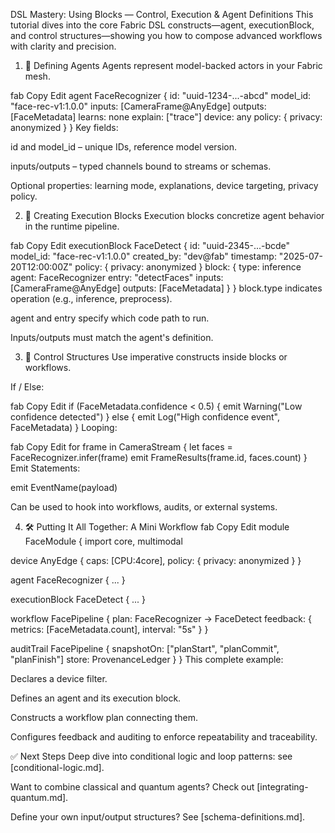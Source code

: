 DSL Mastery: Using Blocks — Control, Execution & Agent Definitions
This tutorial dives into the core Fabric DSL constructs—agent, executionBlock, and control structures—showing you how to compose advanced workflows with clarity and precision.

1. 🧠 Defining Agents
Agents represent model-backed actors in your Fabric mesh.

fab
Copy
Edit
agent FaceRecognizer {
  id:       "uuid-1234-...-abcd"
  model_id: "face-rec-v1:1.0.0"
  inputs:   [CameraFrame@AnyEdge]
  outputs:  [FaceMetadata]
  learns:   none
  explain:  ["trace"]
  device:   any
  policy:   { privacy: anonymized }
}
Key fields:

id and model_id – unique IDs, reference model version.

inputs/outputs – typed channels bound to streams or schemas.

Optional properties: learning mode, explanations, device targeting, privacy policy.

2. 🧩 Creating Execution Blocks
Execution blocks concretize agent behavior in the runtime pipeline.

fab
Copy
Edit
executionBlock FaceDetect {
  id:         "uuid-2345-...-bcde"
  model_id:   "face-rec-v1:1.0.0"
  created_by: "dev@fab"
  timestamp:  "2025-07-20T12:00:00Z"
  policy:     { privacy: anonymized }
  block: {
    type:    inference
    agent:   FaceRecognizer
    entry:   "detectFaces"
    inputs:  [CameraFrame@AnyEdge]
    outputs: [FaceMetadata]
  }
}
block.type indicates operation (e.g., inference, preprocess).

agent and entry specify which code path to run.

Inputs/outputs must match the agent's definition.

3. 🔄 Control Structures
Use imperative constructs inside blocks or workflows.

If / Else:

fab
Copy
Edit
if (FaceMetadata.confidence < 0.5) {
  emit Warning("Low confidence detected")
} else {
  emit Log("High confidence event", FaceMetadata)
}
Looping:

fab
Copy
Edit
for frame in CameraStream {
  let faces = FaceRecognizer.infer(frame)
  emit FrameResults(frame.id, faces.count)
}
Emit Statements:

emit EventName(payload)

Can be used to hook into workflows, audits, or external systems.

4. 🛠 Putting It All Together: A Mini Workflow
fab
Copy
Edit
module FaceModule {
  import core, multimodal

  device AnyEdge { caps: [CPU:4core], policy: { privacy: anonymized } }

  agent FaceRecognizer { ... }

  executionBlock FaceDetect { ... }

  workflow FacePipeline {
    plan: FaceRecognizer -> FaceDetect
    feedback: { metrics: [FaceMetadata.count], interval: "5s" }
  }

  auditTrail FacePipeline {
    snapshotOn: ["planStart", "planCommit", "planFinish"]
    store: ProvenanceLedger
  }
}
This complete example:

Declares a device filter.

Defines an agent and its execution block.

Constructs a workflow plan connecting them.

Configures feedback and auditing to enforce repeatability and traceability.

✅ Next Steps
Deep dive into conditional logic and loop patterns: see [conditional-logic.md].

Want to combine classical and quantum agents? Check out [integrating-quantum.md].

Define your own input/output structures? See [schema-definitions.md].

